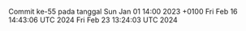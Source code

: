 Commit ke-55 pada tanggal Sun Jan 01 14:00 2023 +0100
Fri Feb 16 14:43:06 UTC 2024
Fri Feb 23 13:24:03 UTC 2024
